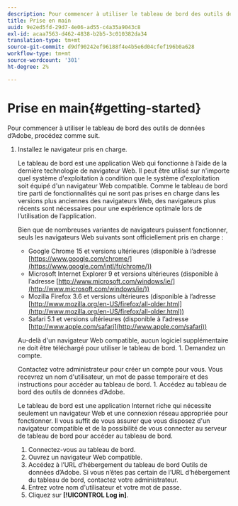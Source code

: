 ```yaml
---
description: Pour commencer à utiliser le tableau de bord des outils de données d’Adobe, procédez comme suit.
title: Prise en main
uuid: 9e2ed5fd-29d7-4e06-ad55-c4a35a9043c8
exl-id: acaa7563-d462-4838-b2b5-3c010382da34
translation-type: tm+mt
source-git-commit: d9df90242ef96188f4e4b5e6d04cfef196b0a628
workflow-type: tm+mt
source-wordcount: '301'
ht-degree: 2%

---
```


# Prise en main{#getting-started}

Pour commencer à utiliser le tableau de bord des outils de données d’Adobe, procédez comme suit.

1. Installez le navigateur pris en charge.

   Le tableau de bord est une application Web qui fonctionne à l’aide de la dernière technologie de navigateur Web. Il peut être utilisé sur n&#39;importe quel système d&#39;exploitation à condition que le système d&#39;exploitation soit équipé d&#39;un navigateur Web compatible. Comme le tableau de bord tire parti de fonctionnalités qui ne sont pas prises en charge dans les versions plus anciennes des navigateurs Web, des navigateurs plus récents sont nécessaires pour une expérience optimale lors de l’utilisation de l’application.

   Bien que de nombreuses variantes de navigateurs puissent fonctionner, seuls les navigateurs Web suivants sont officiellement pris en charge :

   * Google Chrome 15 et versions ultérieures (disponible à l’adresse [https://www.google.com/chrome/](https://www.google.com/intl/fr/chrome/))
   * Microsoft Internet Explorer 9 et versions ultérieures (disponible à l’adresse [http://www.microsoft.com/windows/ie/](http://www.microsoft.com/windows/ie/))
   * Mozilla Firefox 3.6 et versions ultérieures (disponible à l’adresse [http://www.mozilla.org/en-US/firefox/all-older.html](http://www.mozilla.org/en-US/firefox/all-older.html))
   * Safari 5.1 et versions ultérieures (disponible à l’adresse [http://www.apple.com/safari](http://www.apple.com/safari))

   Au-delà d&#39;un navigateur Web compatible, aucun logiciel supplémentaire ne doit être téléchargé pour utiliser le tableau de bord. 1. Demandez un compte.

   Contactez votre administrateur pour créer un compte pour vous. Vous recevrez un nom d&#39;utilisateur, un mot de passe temporaire et des instructions pour accéder au tableau de bord. 1. Accédez au tableau de bord des outils de données d’Adobe.

   Le tableau de bord est une application Internet riche qui nécessite seulement un navigateur Web et une connexion réseau appropriée pour fonctionner. Il vous suffit de vous assurer que vous disposez d&#39;un navigateur compatible et de la possibilité de vous connecter au serveur de tableau de bord pour accéder au tableau de bord.
   1. Connectez-vous au tableau de bord.
   1. Ouvrez un navigateur Web compatible.
   1. Accédez à l’URL d’hébergement du tableau de bord Outils de données d’Adobe. Si vous n’êtes pas certain de l’URL d’hébergement du tableau de bord, contactez votre administrateur.
   1. Entrez votre nom d&#39;utilisateur et votre mot de passe.
   1. Cliquez sur **[!UICONTROL Log in]**.
